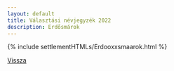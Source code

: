 ```yaml
---
layout: default
title: Választási névjegyzék 2022
description: Erdősmárok
---
```


{% include settlementHTMLs/Erdooxxsmaarok.html %}

[Vissza](../)